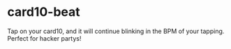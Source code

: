 # card10-beat

Tap on your card10, and it will continue blinking in the BPM of your tapping. Perfect for hacker partys!

